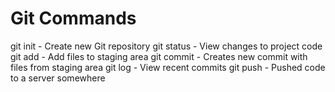 # Git Commands

git init - Create new Git repository
git status - View changes to project code
git add - Add files to staging area
git commit - Creates new commit with files from staging area
git log - View recent commits 
git push - Pushed code to a server somewhere